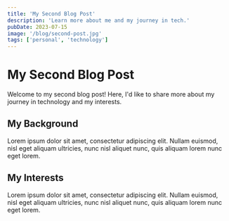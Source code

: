 ```yaml
---
title: 'My Second Blog Post'
description: 'Learn more about me and my journey in tech.'
pubDate: 2023-07-15
image: '/blog/second-post.jpg'
tags: ['personal', 'technology']
---
```


# My Second Blog Post

Welcome to my second blog post! Here, I'd like to share more about my journey in technology and my interests.

## My Background

Lorem ipsum dolor sit amet, consectetur adipiscing elit. Nullam euismod, nisl eget aliquam ultricies, nunc nisl aliquet nunc, quis aliquam lorem nunc eget lorem.

## My Interests

Lorem ipsum dolor sit amet, consectetur adipiscing elit. Nullam euismod, nisl eget aliquam ultricies, nunc nisl aliquet nunc, quis aliquam lorem nunc eget lorem.
